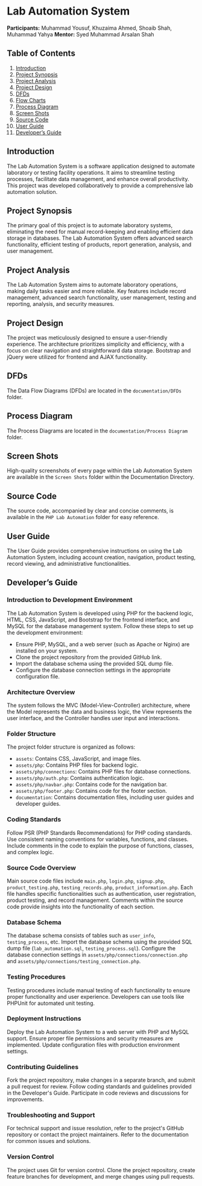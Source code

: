 # Lab Automation System

**Participants:** Muhammad Yousuf, Khuzaima Ahmed, Shoaib Shah, Muhammad Yahya
**Mentor:** Syed Muhammad Arsalan Shah

## Table of Contents

1. [Introduction](#introduction)
2. [Project Synopsis](#project-synopsis)
3. [Project Analysis](#project-analysis)
4. [Project Design](#project-design)
5. [DFDs](#dfds)
6. [Flow Charts](#flow-charts)
7. [Process Diagram](#process-diagram)
8. [Screen Shots](#screen-shots)
9. [Source Code](#source-code)
10. [User Guide](#user-guide)
11. [Developer’s Guide](#developers-guide)

## Introduction
The Lab Automation System is a software application designed to automate laboratory or testing facility operations. It aims to streamline testing processes, facilitate data management, and enhance overall productivity. This project was developed collaboratively to provide a comprehensive lab automation solution.

## Project Synopsis
The primary goal of this project is to automate laboratory systems, eliminating the need for manual record-keeping and enabling efficient data storage in databases. The Lab Automation System offers advanced search functionality, efficient testing of products, report generation, analysis, and user management.

## Project Analysis
The Lab Automation System aims to automate laboratory operations, making daily tasks easier and more reliable. Key features include record management, advanced search functionality, user management, testing and reporting, analysis, and security measures.

## Project Design
The project was meticulously designed to ensure a user-friendly experience. The architecture prioritizes simplicity and efficiency, with a focus on clear navigation and straightforward data storage. Bootstrap and jQuery were utilized for frontend and AJAX functionality.

## DFDs
The Data Flow Diagrams (DFDs) are located in the `documentation/DFDs` folder.

## Process Diagram
The Process Diagrams are located in the `documentation/Process Diagram` folder.

## Screen Shots
High-quality screenshots of every page within the Lab Automation System are available in the `Screen Shots` folder within the Documentation Directory.

## Source Code
The source code, accompanied by clear and concise comments, is available in the `PHP Lab Automation` folder for easy reference.

## User Guide
The User Guide provides comprehensive instructions on using the Lab Automation System, including account creation, navigation, product testing, record viewing, and administrative functionalities.

## Developer’s Guide
### Introduction to Development Environment
The Lab Automation System is developed using PHP for the backend logic, HTML, CSS, JavaScript, and Bootstrap for the frontend interface, and MySQL for the database management system. Follow these steps to set up the development environment:
- Ensure PHP, MySQL, and a web server (such as Apache or Nginx) are installed on your system.
- Clone the project repository from the provided GitHub link.
- Import the database schema using the provided SQL dump file.
- Configure the database connection settings in the appropriate configuration file.

### Architecture Overview
The system follows the MVC (Model-View-Controller) architecture, where the Model represents the data and business logic, the View represents the user interface, and the Controller handles user input and interactions.

### Folder Structure
The project folder structure is organized as follows:
- `assets`: Contains CSS, JavaScript, and image files.
- `assets/php`: Contains PHP files for backend logic.
- `assets/php/connections`: Contains PHP files for database connections.
- `assets/php/auth.php`: Contains authentication logic.
- `assets/php/navbar.php`: Contains code for the navigation bar.
- `assets/php/footer.php`: Contains code for the footer section.
- `documentation`: Contains documentation files, including user guides and developer guides.

### Coding Standards
Follow PSR (PHP Standards Recommendations) for PHP coding standards. Use consistent naming conventions for variables, functions, and classes. Include comments in the code to explain the purpose of functions, classes, and complex logic.

### Source Code Overview
Main source code files include `main.php`, `login.php`, `signup.php`, `product_testing.php`, `testing_records.php`, `product_information.php`. Each file handles specific functionalities such as authentication, user registration, product testing, and record management. Comments within the source code provide insights into the functionality of each section.

### Database Schema
The database schema consists of tables such as `user_info`, `testing_process`, etc. Import the database schema using the provided SQL dump file (`lab_automation.sql`, `testing_process.sql`). Configure the database connection settings in `assets/php/connections/connection.php` and `assets/php/connections/testing_connection.php`.

### Testing Procedures
Testing procedures include manual testing of each functionality to ensure proper functionality and user experience. Developers can use tools like PHPUnit for automated unit testing.

### Deployment Instructions
Deploy the Lab Automation System to a web server with PHP and MySQL support. Ensure proper file permissions and security measures are implemented. Update configuration files with production environment settings.

### Contributing Guidelines
Fork the project repository, make changes in a separate branch, and submit a pull request for review. Follow coding standards and guidelines provided in the Developer's Guide. Participate in code reviews and discussions for improvements.

### Troubleshooting and Support
For technical support and issue resolution, refer to the project's GitHub repository or contact the project maintainers. Refer to the documentation for common issues and solutions.

### Version Control
The project uses Git for version control. Clone the project repository, create feature branches for development, and merge changes using pull requests.
